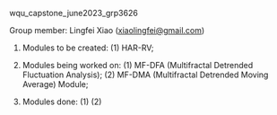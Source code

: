 wqu_capstone_june2023_grp3626

Group member: Lingfei Xiao (xiaolingfei@gmail.com)

1. Modules to be created:
   (1) HAR-RV;

2. Modules being worked on:
   (1) MF-DFA (Multifractal Detrended Fluctuation Analysis);
   (2) MF-DMA (Multifractal Detrended Moving Average) Module;

4. Modules done:
   (1) 
   (2)
